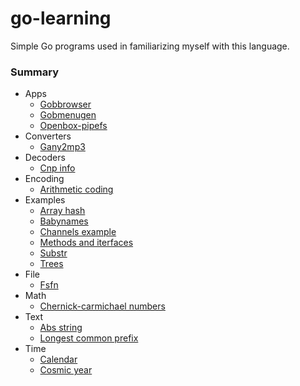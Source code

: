 go-learning
===========

Simple Go programs used in familiarizing myself with this language.

### Summary

* Apps
    * [Gobbrowser](./Apps/gobbrowser.go)
    * [Gobmenugen](./Apps/gobmenugen.go)
    * [Openbox-pipefs](./Apps/openbox-pipefs.go)
* Converters
    * [Gany2mp3](./Converters/gany2mp3.go)
* Decoders
    * [Cnp info](./Decoders/cnp_info.go)
* Encoding
    * [Arithmetic coding](./Encoding/arithmetic_coding.go)
* Examples
    * [Array hash](./Examples/array_hash.go)
    * [Babynames](./Examples/babynames.go)
    * [Channels example](./Examples/channels_example.go)
    * [Methods and iterfaces](./Examples/methods_and_iterfaces.go)
    * [Substr](./Examples/substr.go)
    * [Trees](./Examples/trees.go)
* File
    * [Fsfn](./File/fsfn.go)
* Math
    * [Chernick-carmichael numbers](./Math/chernick-carmichael_numbers.go)
* Text
    * [Abs string](./Text/abs_string.go)
    * [Longest common prefix](./Text/longest_common_prefix.go)
* Time
    * [Calendar](./Time/calendar.go)
    * [Cosmic year](./Time/cosmic_year.go)
